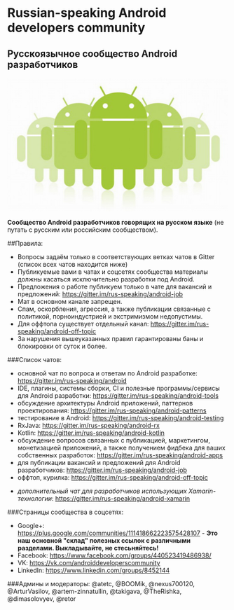 # Russian-speaking Android developers community
## Русскоязычное сообщество Android разработчиков
![Teaser](androiddevelopers.jpg)

**Сообщество Android разработчиков говорящих на русском языке** (не путать с русским или российским сообществом).

##Правила:
* Вопросы задаём только в соответствующих ветках чатов в Gitter (список всех чатов находится ниже)
* Публикуемые вами в чатах и соцсетях сообщества материалы должны касаться исключительно разработки под Android.
* Предложения о работе публикуем только в чате для вакансий и предложений: https://gitter.im/rus-speaking/android-job
* Мат в основном канале запрещен.
* Спам, оскорбления, агрессия, а также публикации связанные с политикой, порноиндустрией и экстримизмом недопустимы.
* Для оффтопа существует отдельный канал: https://gitter.im/rus-speaking/android-off-topic
* За нарушения вышеуказанных правил гарантированы баны и блокировки от суток и более.

###Список чатов:
* основной чат по вопроса и ответам по Android разработке: https://gitter.im/rus-speaking/android
* IDE, плагины, системы сборки, CI и полезные программы/сервисы для Android разработки: https://gitter.im/rus-speaking/android-tools
* обсуждение архитектуры Android приложений, паттернов проектирования: https://gitter.im/rus-speaking/android-patterns
* тестирование в Android: https://gitter.im/rus-speaking/android-testing
* RxJava: https://gitter.im/rus-speaking/android-rx
* Kotlin: https://gitter.im/rus-speaking/android-kotlin
* обсуждение вопросов связанных с публикацией, маркетингом, монетизацией приложений, а также получением фидбека для ваших собственных разработок: https://gitter.im/rus-speaking/android-apps
* для публикации вакансий и предложений для Android разработчиков: https://gitter.im/rus-speaking/android-job
* оффтоп, курилка: https://gitter.im/rus-speaking/android-off-topic
+ *дополнительный чат для разработчиков использующих Xamarin-технологии*: https://gitter.im/rus-speaking/android-xamarin

###Страницы сообщества в соцсетях:
* Google+: https://plus.google.com/communities/111418662223575428107 - **Это наш основной "склад" полезных ссылок с различными разделами. Выкладывайте, не стесьняйтесь!**
* Facebook: https://www.facebook.com/groups/440523419486938/
* VK: https://vk.com/androiddeveloperscommunity
* LinkedIn: https://www.linkedin.com/groups/8452144
 
###Админы и модераторы: 
@atetc, @BOOMik, @nexus700120, @ArturVasilov, @artem-zinnatullin, @takigava, @TheRishka, @dimasolovyev, @retor
